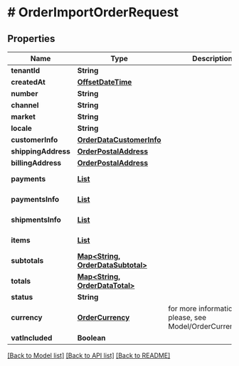 # # OrderImportOrderRequest


## Properties 


Name | Type | Description | Notes
------------ | ------------- | ------------- | -------------
**tenantId**| **String** |   |
**createdAt**| [**OffsetDateTime**](OffsetDateTime.md) |   | [optional]
**number**| **String** |   |
**channel**| **String** |   | [optional]
**market**| **String** |   |
**locale**| **String** |   |
**customerInfo**| [**OrderDataCustomerInfo**](OrderDataCustomerInfo.md) |   |
**shippingAddress**| [**OrderPostalAddress**](OrderPostalAddress.md) |   |
**billingAddress**| [**OrderPostalAddress**](OrderPostalAddress.md) |   |
**payments**| [**List<ImportOrderRequestImportedPayment>**](ImportOrderRequestImportedPayment.md) |   | [default to new ArrayList<>()]
**paymentsInfo**| [**List<OrderDataPaymentInfo>**](OrderDataPaymentInfo.md) |   | [default to new ArrayList<>()]
**shipmentsInfo**| [**List<OrderDataShipmentInfo>**](OrderDataShipmentInfo.md) |   | [default to new ArrayList<>()]
**items**| [**List<OrderOrderDataItem>**](OrderOrderDataItem.md) |   | [default to new ArrayList<>()]
**subtotals**| [**Map<String, OrderDataSubtotal>**](OrderDataSubtotal.md) |   | [default to new HashMap<>()]
**totals**| [**Map<String, OrderDataTotal>**](OrderDataTotal.md) |   | [default to new HashMap<>()]
**status**| **String** |   |
**currency**| [**OrderCurrency**](OrderCurrency.md) |  for more information please, see Model/OrderCurrency.php  | [default to OrderCurrency.XXX]
**vatIncluded**| **Boolean** |   | [optional]


[[Back to Model list]](../../README.md#models) [[Back to API list]](../../README.md#endpoints) [[Back to README]](../../README.md)

